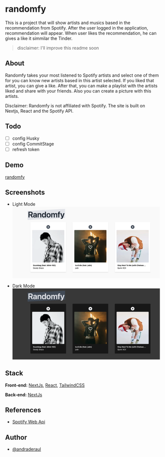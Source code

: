 # randomfy

This is a project that will show artists and musics based in the recommendation from Spotify.
After the user logged in the application, recommendation will appear.
When user likes the recommendation, he can gives a like it simmilar the Tinder.

> disclaimer: I'll improve this readme soon

## About

Randomfy takes your most listened to Spotify artists and select one of them for you can know new artists based in this artist selected. If you liked that artist, you can give a like. After that, you can make a playlist with the artists liked and share with your friends. Also you can create a picture with this artists.

Disclaimer: Randomfy is not affiliated with Spotify. The site is built on Nextjs, React and the Spotify API.

## Todo

- [ ] config Husky
- [ ] config CommitStage
- [ ] refresh token

## Demo

[randomfy](https://random-fy.vercel.app/)

## Screenshots

- Light Mode
  ![randomfy screen light mode](./public/screenshots/2.png)

- Dark Mode
  ![randomfy screen dark mode](./public/screenshots/3.png)

## Stack

**Front-end:** [NextJs](https://nextjs.org/docs), [React](https://pt-br.reactjs.org/docs/getting-started.html), [TailwindCSS](https://tailwindcss.com/docs/)

**Back-end:** [NextJs](https://nextjs.org/docs)

## References

- [Spotify Web Api](https://developer.spotify.com/documentation/web-api/reference)

## Author

- [@andraderaul](https://github.com/andraderaul)
